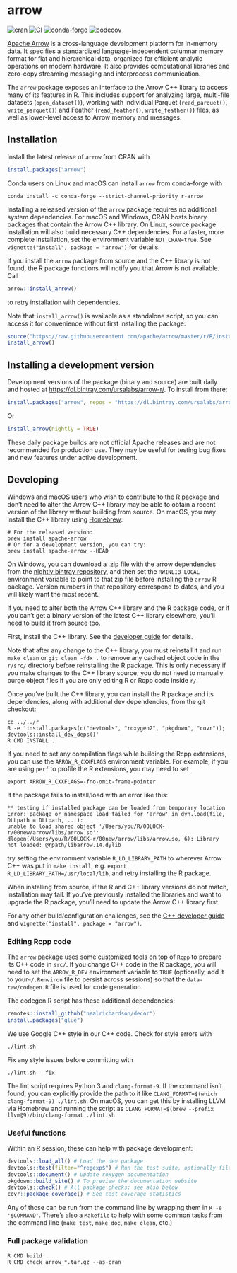 # arrow

[![cran](https://www.r-pkg.org/badges/version-last-release/arrow)](https://cran.r-project.org/package=arrow)
[![CI](https://github.com/apache/arrow/workflows/R/badge.svg?event=push)](https://github.com/apache/arrow/actions?query=workflow%3AR+branch%3Amaster+event%3Apush)
[![conda-forge](https://img.shields.io/conda/vn/conda-forge/r-arrow.svg)](https://anaconda.org/conda-forge/r-arrow)
[![codecov](https://codecov.io/gh/ursa-labs/arrow-r-nightly/branch/master/graph/badge.svg)](https://codecov.io/gh/ursa-labs/arrow-r-nightly)

[Apache Arrow](https://arrow.apache.org/) is a cross-language
development platform for in-memory data. It specifies a standardized
language-independent columnar memory format for flat and hierarchical
data, organized for efficient analytic operations on modern hardware. It
also provides computational libraries and zero-copy streaming messaging
and interprocess communication.

The `arrow` package exposes an interface to the Arrow C++ library to
access many of its features in R. This includes support for analyzing
large, multi-file datasets (`open_dataset()`), working with individual
Parquet (`read_parquet()`, `write_parquet()`) and Feather
(`read_feather()`, `write_feather()`) files, as well as lower-level
access to Arrow memory and messages.

## Installation

Install the latest release of `arrow` from CRAN with

```r
install.packages("arrow")
```

Conda users on Linux and macOS can install `arrow` from conda-forge with

```
conda install -c conda-forge --strict-channel-priority r-arrow
```

Installing a released version of the `arrow` package requires no
additional system dependencies. For macOS and Windows, CRAN hosts binary
packages that contain the Arrow C++ library. On Linux, source package
installation will also build necessary C++ dependencies. For a faster,
more complete installation, set the environment variable `NOT_CRAN=true`.
See `vignette("install", package = "arrow")` for details.

If you install the `arrow` package from source and the C++ library is
not found, the R package functions will notify you that Arrow is not
available. Call

```r
arrow::install_arrow()
```

to retry installation with dependencies.

Note that `install_arrow()` is available as a standalone script, so you can
access it for convenience without first installing the package:

```r
source("https://raw.githubusercontent.com/apache/arrow/master/r/R/install-arrow.R")
install_arrow()
```

## Installing a development version

Development versions of the package (binary and source) are built daily and hosted at
<https://dl.bintray.com/ursalabs/arrow-r/>. To install from there:

``` r
install.packages("arrow", repos = "https://dl.bintray.com/ursalabs/arrow-r")
```

Or

```r
install_arrow(nightly = TRUE)
```

These daily package builds are not official Apache releases and are not
recommended for production use. They may be useful for testing bug fixes
and new features under active development.

## Developing

Windows and macOS users who wish to contribute to the R package and
don’t need to alter the Arrow C++ library may be able to obtain a
recent version of the library without building from source. On macOS,
you may install the C++ library using [Homebrew](https://brew.sh/):

``` shell
# For the released version:
brew install apache-arrow
# Or for a development version, you can try:
brew install apache-arrow --HEAD
```

On Windows, you can download a .zip file with the arrow dependencies from the
[nightly bintray repository](https://dl.bintray.com/ursalabs/arrow-r/libarrow/bin/windows-35/),
and then set the `RWINLIB_LOCAL` environment variable to point to that
zip file before installing the `arrow` R package. Version numbers in that
repository correspond to dates, and you will likely want the most recent.

If you need to alter both the Arrow C++ library and the R package code,
or if you can’t get a binary version of the latest C++ library
elsewhere, you’ll need to build it from source too.

First, install the C++ library. See the [developer
guide](https://arrow.apache.org/docs/developers/cpp/building.html) for details.

Note that after any change to the C++ library, you must reinstall it and
run `make clean` or `git clean -fdx .` to remove any cached object code
in the `r/src/` directory before reinstalling the R package. This is
only necessary if you make changes to the C++ library source; you do not
need to manually purge object files if you are only editing R or Rcpp
code inside `r/`.

Once you’ve built the C++ library, you can install the R package and its
dependencies, along with additional dev dependencies, from the git
checkout:

``` shell
cd ../../r
R -e 'install.packages(c("devtools", "roxygen2", "pkgdown", "covr")); devtools::install_dev_deps()'
R CMD INSTALL .
```

If you need to set any compilation flags while building the Rcpp
extensions, you can use the `ARROW_R_CXXFLAGS` environment variable. For
example, if you are using `perf` to profile the R extensions, you may
need to set

``` shell
export ARROW_R_CXXFLAGS=-fno-omit-frame-pointer
```

If the package fails to install/load with an error like this:

    ** testing if installed package can be loaded from temporary location
    Error: package or namespace load failed for 'arrow' in dyn.load(file, DLLpath = DLLpath, ...):
    unable to load shared object '/Users/you/R/00LOCK-r/00new/arrow/libs/arrow.so':
    dlopen(/Users/you/R/00LOCK-r/00new/arrow/libs/arrow.so, 6): Library not loaded: @rpath/libarrow.14.dylib

try setting the environment variable `R_LD_LIBRARY_PATH` to wherever
Arrow C++ was put in `make install`, e.g. `export
R_LD_LIBRARY_PATH=/usr/local/lib`, and retry installing the R package.

When installing from source, if the R and C++ library versions do not
match, installation may fail. If you’ve previously installed the
libraries and want to upgrade the R package, you’ll need to update the
Arrow C++ library first.

For any other build/configuration challenges, see the [C++ developer
guide](https://arrow.apache.org/docs/developers/cpp/building.html) and
`vignette("install", package = "arrow")`.

### Editing Rcpp code

The `arrow` package uses some customized tools on top of `Rcpp` to
prepare its C++ code in `src/`. If you change C++ code in the R package,
you will need to set the `ARROW_R_DEV` environment variable to `TRUE`
(optionally, add it to your`~/.Renviron` file to persist across
sessions) so that the `data-raw/codegen.R` file is used for code
generation.

The codegen.R script has these additional dependencies:

``` r
remotes::install_github("nealrichardson/decor")
install.packages("glue")
```

We use Google C++ style in our C++ code. Check for style errors with

    ./lint.sh

Fix any style issues before committing with

    ./lint.sh --fix

The lint script requires Python 3 and `clang-format-9`. If the command
isn’t found, you can explicitly provide the path to it like
`CLANG_FORMAT=$(which clang-format-9) ./lint.sh`. On macOS, you can get
this by installing LLVM via Homebrew and running the script as
`CLANG_FORMAT=$(brew --prefix llvm@9)/bin/clang-format ./lint.sh`

### Useful functions

Within an R session, these can help with package development:

``` r
devtools::load_all() # Load the dev package
devtools::test(filter="^regexp$") # Run the test suite, optionally filtering file names
devtools::document() # Update roxygen documentation
pkgdown::build_site() # To preview the documentation website
devtools::check() # All package checks; see also below
covr::package_coverage() # See test coverage statistics
```

Any of those can be run from the command line by wrapping them in `R -e
'$COMMAND'`. There’s also a `Makefile` to help with some common tasks
from the command line (`make test`, `make doc`, `make clean`, etc.)

### Full package validation

``` shell
R CMD build .
R CMD check arrow_*.tar.gz --as-cran
```

